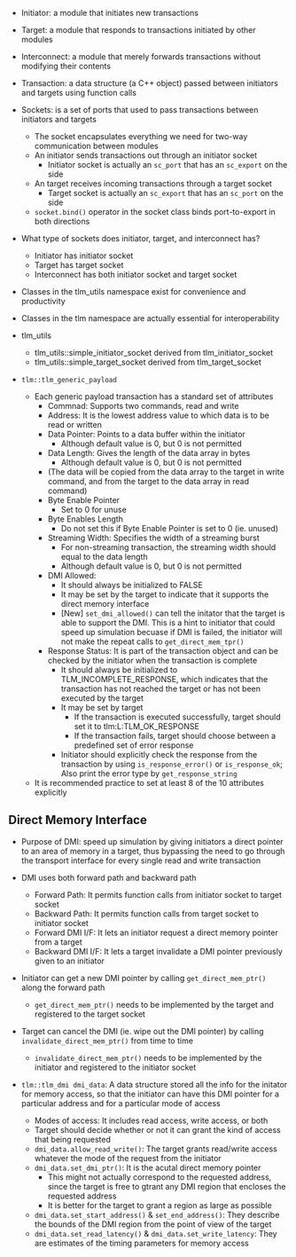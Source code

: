 - Initiator: a module that initiates new transactions
- Target: a module that responds to transactions initiated by other modules
- Interconnect: a module that merely forwards transactions without modifying their contents

- Transaction: a data structure (a C++ object) passed between initiators and targets using function calls

- Sockets: is a set of ports that used to pass transactions between initiators and targets
	- The socket encapsulates everything we need for two-way communication between modules
	- An initiator sends transactions out through an initiator socket
		- Initiator socket is actually an `sc_port` that has an `sc_export` on the side
	- An target receives incoming transactions through a target socket
		- Target socket is actually an `sc_export` that has an `sc_port` on the side
	- `socket.bind()` operator in the socket class binds port-to-export in both directions

- What type of sockets does initiator, target, and interconnect has?
	- Initiator has initiator socket
	- Target has target socket
	- Interconnect has both initiator socket and target socket

- Classes in the tlm_utils namespace exist for convenience and productivity
- Classes in the tlm namespace are actually essential for interoperability
- tlm_utils
	- tlm_utils::simple_initiator_socket<PARENT-MODULE> derived from tlm_initiator_socket
	- tlm_utils::simple_target_socket<PARENT-MODULE> derived from tlm_target_socket

- `tlm::tlm_generic_payload`
	- Each generic payload transaction has a standard set of attributes
		- Commnad: Supports two commands, read and write
		- Address: It is the lowest address value to which data is to be read or written
		- Data Pointer: Points to a data buffer within the initiator
			- Although default value is 0, but 0 is not permitted
		- Data Length: Gives the length of the data array in bytes
			- Although default value is 0, but 0 is not permitted
		- (The data will be copied from the data array to the target in write command, and from the target to the data array in read command)
		- Byte Enable Pointer
			- Set to 0 for unuse
		- Byte Enables Length
			- Do not set this if Byte Enable Pointer is set to 0 (ie. unused)
		- Streaming Width: Specifies the width of a streaming burst
			- For non-streaming transaction, the streaming width should equal to the data length
			- Although default value is 0, but 0 is not permitted
		- DMI Allowed: 
			- It should always be initialized to FALSE
			- It may be set by the target to indicate that it supports the direct memory interface
			- [New] `set_dmi_allowed()` can tell the initator that the target is able to support the DMI. This is a hint to initiator that could speed up simulation becuase if DMI is failed, the initiator will not make the repeat calls to `get_direct_mem_tpr()`
		- Response Status: It is part of the transaction object and can be checked by the initiator when the transaction is complete
			- It should always be initialized to TLM_INCOMPLETE_RESPONSE, which indicates that the transaction has not reached the target or has not been executed by the target
			- It may be set by target
				- If the transaction is executed successfully, target should set it to tlm:L:TLM_OK_RESPONSE
				- If the transaction fails, target should choose between a predefined set of error response
			- Initiator should explicitly check the response from the transaction by using `is_response_error()` or `is_response_ok`; Also print the error type by `get_response_string`
	- It is recommended practice to set at least 8 of the 10 attributes explicitly


## Direct Memory Interface
- Purpose of DMI: speed up simulation by giving initiators a direct pointer to an area of memory in a target, thus bypassing the need to go through the transport interface for every single read and write transaction
- DMI uses both forward path and backward path
	- Forward Path: It permits function calls from initiator socket to target socket
	- Backward Path: It permits function calls from target socket to initiator socket
	- Forward DMI I/F: It lets an initiator request a direct memory pointer from a target
	- Backward DMI I/F: It lets a target invalidate a DMI pointer previously given to an initiator

- Initiator can get a new DMI pointer by calling `get_direct_mem_ptr()` along the forward path
	- `get_direct_mem_ptr()` needs to be implemented by the target and registered to the target socket
- Target can cancel the DMI (ie. wipe out the DMI pointer) by calling `invalidate_direct_mem_ptr()` from time to time
	- `invalidate_direct_mem_ptr()` needs to be implemented by the initiator and registered to the initiator socket

- `tlm::tlm_dmi dmi_data`: A data structure stored all the info for the initator for memory access, so that the initiator can have this DMI pointer for a particular address and for a particular mode of access
	- Modes of access: It includes read access, write access, or both
	- Target should decide whether or not it can grant the kind of access that being requested
	- `dmi_data.allow_read_write()`: The target grants read/write access whatever the mode of the request from the initiator
	- `dmi_data.set_dmi_ptr()`: It is the acutal direct memory pointer
		- This might not actually correspond to the requested address, since the target is free to gtrant any DMI region that encloses the requested address
		- It is better for the target to grant a region as large as possible
	- `dmi_data.set_start_address()` & `set_end_address()`: They describe the bounds of the DMI region from the point of view of the target
	- `dmi_data.set_read_latency()` & `dmi_data.set_write_latency`: They are estimates of the timing parameters for memory access

